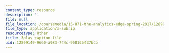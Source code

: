 ```yaml
---
content_type: resource
description: ''
file: null
file_location: /coursemedia/15-071-the-analytics-edge-spring-2017/128991499660a083744c958165437bcb_05DWB1NzozM.srt
file_type: application/x-subrip
resourcetype: Other
title: 3play caption file
uid: 12899149-9660-a083-744c-958165437bcb
---
```

